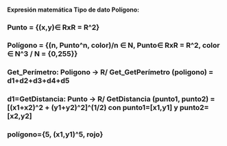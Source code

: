 #### Expresión matemática Tipo de dato Polígono:
### Punto = {(x,y)∈ RxR = R^2}
### Polígono = {(n, Punto^n, color)/n ∈ N, Punto∈ RxR = R^2, color ∈ N^3 / N = {0,255}}
### Get_Perímetro: Poligono -> R/ Get_GetPerímetro (poligono) = d1+d2+d3+d4+d5
### d1=GetDistancia: Punto -> R/ GetDistancia (punto1, punto2) = [(x1+x2)^2 + (y1+y2)^2]^(1/2) con punto1=[x1,y1] y punto2=[x2,y2]
### polígono={5, (x1,y1)^5, rojo}


